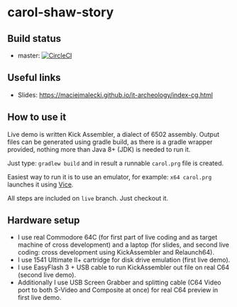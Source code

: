 # carol-shaw-story
## Build status
* master: [![CircleCI](https://circleci.com/gh/maciejmalecki/carol-shaw-story/tree/master.svg?style=svg)](https://circleci.com/gh/maciejmalecki/carol-shaw-story/tree/master)

## Useful links
* Slides: https://maciejmalecki.github.io/it-archeology/index-cg.html

## How to use it
Live demo is written Kick Assembler, a dialect of 6502 assembly. Output files can be
generated using gradle build, as there is a gradle wrapper provided, nothing more than
Java 8+ (JDK) is needed to run it.

Just type: ```gradlew build``` and in result a runnable ```carol.prg``` file is
created. 

Easiest way to run it is to use an emulator, for example: ```x64 carol.prg```
launches it using [Vice](http://vice-emu.sourceforge.net/).

All steps are included on ```live``` branch. Just checkout it.

## Hardware setup
* I use real Commodore 64C (for first part of live coding and as target machine of cross 
development) and a laptop (for slides, and second live coding: cross development
using KickAssembler and Relaunch64).
* I use 1541 Ultimate II+ cartridge for disk drive emulation (first live demo).
* I use EasyFlash 3 + USB cable to run KickAssembler out file on real C64 (second live demo).
* Additionally I use USB Screen Grabber and splitting cable (C64 Video port to both S-Video
and Composite at once) for real C64 preview in first live demo.
